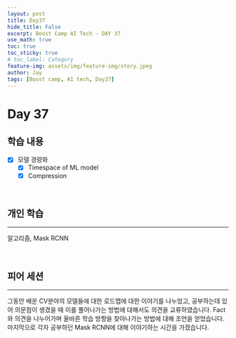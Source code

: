 ```yaml
---
layout: post
title: Day37
hide_title: False
excerpt: Boost Camp AI Tech - DAY 37
use_math: true
toc: true
toc_sticky: true
# toc_label: Category
feature-img: assets/img/feature-img/story.jpeg
author: Jay
tags: [Boost camp, AI tech, Day37]
---
```


# Day 37

## 학습 내용
  - [x] 모델 경량화
    - [x] Timespace of ML model
    - [x] Compression
<br> 

## 개인 학습
---
알고리즘, Mask RCNN
 

<br> 

## 피어 세션
---
그동안 배운 CV분야의 모델들에 대한 로드맵에 대한 이야기를 나누었고, 공부하는데 있어 의문점이 생겼을 때 이를 풀어나가는 방법에 대해서도 의견을 교류하였습니다. Fact와 의견을 나누어가며 올바른 학습 방향을 찾아나가는 방법에 대해 조언을 얻었습니다. 마지막으로 각자 공부하던 Mask RCNN에 대해 이야기하는 시간을 가졌습니다. 